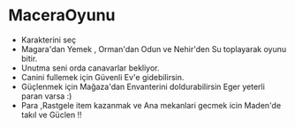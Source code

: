 # MaceraOyunu
* Karakterini seç
* Magara'dan Yemek , Orman'dan Odun ve Nehir'den Su toplayarak oyunu bitir.
* Unutma seni orda canavarlar bekliyor.
* Canini fullemek için Güvenli Ev'e gidebilirsin.
* Güçlenmek için Mağaza'dan Envanterini doldurabilirsin Eger yeterli paran varsa :)
* Para ,Rastgele item kazanmak ve Ana mekanlari gecmek icin Maden'de takıl ve Güclen !!